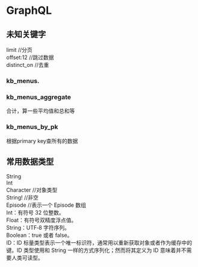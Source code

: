 # GraphQL

## 未知关键字

limit //分页</br>
offset:12 //跳过数据</br>
distinct_on //去重</br>

### kb_menus.
### kb_menus_aggregate
合计，算一些平均值和总和等
### kb_menus_by_pk
根据primary key查所有的数据
## 常用数据类型

String</br>
Int</br>
Character  //对象类型</br>
String!  //非空</br>
Episode   //表示一个 Episode 数组</br>
Int：有符号 32 位整数。</br>
Float：有符号双精度浮点值。</br>
String：UTF‐8 字符序列。</br>
Boolean：true 或者 false。</br>
ID：ID 标量类型表示一个唯一标识符，通常用以重新获取对象或者作为缓存中的键。ID 类型使用和 String 一样的方式序列化；然而将其定义为 ID 意味着并不需要人类可读型。</br>
